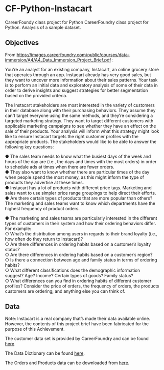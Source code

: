 # CF-Python-Instacart
CareerFoundy class project for Python
CareerFoundry class project for Python.  Analysis of a sample dataset.

## Objectives

From https://images.careerfoundry.com/public/courses/data-immersion/A4/A4_Data_Immersion_Project_Brief.pdf :

You’re an analyst for an existing company, Instacart, an online grocery store
that operates through an app. Instacart already has very good sales, but they
want to uncover more information about their sales patterns. Your task is to
perform an initial data and exploratory analysis of some of their data in order
to derive insights and suggest strategies for better segmentation based on
the provided criteria.

The Instacart stakeholders are most interested in the variety of customers in their database
along with their purchasing behaviors. They assume they can't target everyone using the
same methods, and they’re considering a targeted marketing strategy. They want to target
different customers with applicable marketing campaigns to see whether they have an effect
on the sale of their products. Your analysis will inform what this strategy might look like to
ensure Instacart targets the right customer profiles with the appropriate products. The
stakeholders would like to be able to answer the following key questions:

● The sales team needs to know what the busiest days of the week and hours of the
day are (i.e., the days and times with the most orders) in order to schedule ads at
times when there are fewer orders.<br>
● They also want to know whether there are particular times of the day when people
spend the most money, as this might inform the type of products they advertise at
these times.<br>
● Instacart has a lot of products with different price tags. Marketing and sales want to
use simpler price range groupings to help direct their efforts.<br>
● Are there certain types of products that are more popular than others? The marketing
and sales teams want to know which departments have the highest frequency of
product orders.<br>

● The marketing and sales teams are particularly interested in the different types of
customers in their system and how their ordering behaviors differ. For example:<br>
○ What’s the distribution among users in regards to their brand loyalty (i.e., how
often do they return to Instacart)?<br>
○ Are there differences in ordering habits based on a customer’s loyalty status?<br>
○ Are there differences in ordering habits based on a customer’s region?<br>
○ Is there a connection between age and family status in terms of ordering
habits?<br>
○ What different classifications does the demographic information suggest?  Age? Income? Certain types of goods? Family status?<br>
○ What differences can you find in ordering habits of different customer
profiles? Consider the price of orders, the frequency of orders, the products
customers are ordering, and anything else you can think of.<br>

## Data

Note:  Instacart is a real company that’s made their data available online. However, the contents of this project brief
have been fabricated for the purpose of this Achievement.<br>

The customer data set is provided by CareerFoundry and can be found <A HREF=https://s3.amazonaws.com/coach-courses-us/public/courses/data-immersion/A4/A4_Data_Assets/customers.zip>here</A>.

The Data Dictionary can be found <A HREF=https://gist.github.com/jeremystan/c3b39d947d9b88b3ccff3147dbcf6c6b>here</A>.

The Orders and Products data can be downloaded from <A HREF=https://s3.amazonaws.com/coach-courses-us/public/courses/data-immersion/A4/A4_Data_Assets/4.3_orders_products.zip>here</A>.

